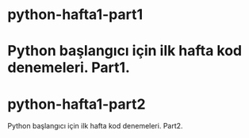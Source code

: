# python-hafta1-part1

# Python başlangıcı için ilk hafta kod denemeleri. Part1.

# python-hafta1-part2

Python başlangıcı için ilk hafta kod denemeleri. Part2.
